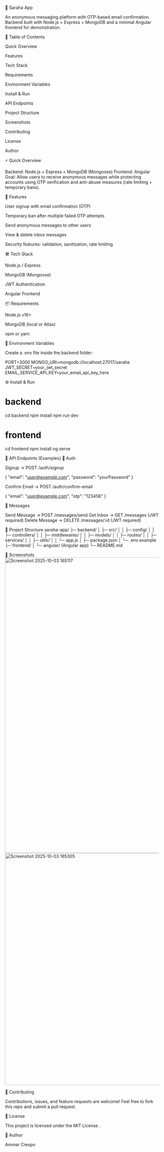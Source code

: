 📩 Saraha App

An anonymous messaging platform with OTP-based email confirmation.
Backend built with Node.js + Express + MongoDB and a minimal Angular frontend for demonstration.








📑 Table of Contents

Quick Overview

Features

Tech Stack

Requirements

Environment Variables

Install & Run

API Endpoints

Project Structure

Screenshots

Contributing

License

Author

⚡ Quick Overview

Backend: Node.js + Express + MongoDB (Mongoose)
Frontend: Angular
Goal: Allow users to receive anonymous messages while protecting accounts using OTP verification and anti-abuse measures (rate limiting + temporary bans).

🚀 Features

User signup with email confirmation (OTP)

Temporary ban after multiple failed OTP attempts

Send anonymous messages to other users

View & delete inbox messages

Security features: validation, sanitization, rate limiting

🛠 Tech Stack

Node.js / Express

MongoDB (Mongoose)

JWT Authentication

Angular Frontend

📦 Requirements

Node.js v16+

MongoDB (local or Atlas)

npm or yarn

🔑 Environment Variables

Create a .env file inside the backend folder:

PORT=3000
MONGO_URI=mongodb://localhost:27017/saraha
JWT_SECRET=your_jwt_secret
EMAIL_SERVICE_API_KEY=your_email_api_key_here

⚙️ Install & Run
# backend
cd backend
npm install
npm run dev

# frontend
cd frontend
npm install
ng serve

📡 API Endpoints (Examples)
🔐 Auth

Signup → POST /auth/signup

{ "email": "user@example.com", "password": "yourPassword" }


Confirm Email → POST /auth/confirm-email

{ "email": "user@example.com", "otp": "123456" }

💌 Messages

Send Message → POST /messages/send
Get Inbox → GET /messages (JWT required)
Delete Message → DELETE /messages/:id (JWT required)

📂 Project Structure
saraha-app/
├─ backend/
│  ├─ src/
│  │  ├─ config/
│  │  ├─ controllers/
│  │  ├─ middlewares/
│  │  ├─ models/
│  │  ├─ routes/
│  │  ├─ services/
│  │  ├─ utils/
│  │  └─ app.js
│  ├─ package.json
│  └─ .env.example
├─ frontend/
│  └─ angular/ (Angular app)
└─ README.md

📸 Screenshots
<img width="1919" height="967" alt="Screenshot 2025-10-03 165117" src="https://github.com/user-attachments/assets/77042f5c-7d36-4fbc-9b62-295cbbfa1571" />
<img width="1919" height="759" alt="Screenshot 2025-10-03 165305" src="https://github.com/user-attachments/assets/39426035-7b8e-4993-89f2-3073670bfa9a" />




🤝 Contributing

Contributions, issues, and feature requests are welcome!
Feel free to fork this repo and submit a pull request.

📜 License

This project is licensed under the MIT License
.

👤 Author

Ammar Crespo

